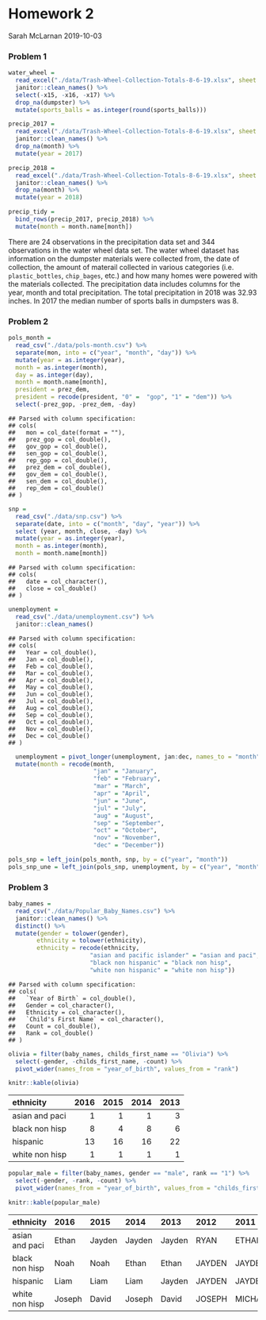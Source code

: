 Homework 2
================
Sarah McLarnan
2019-10-03

### Problem 1

``` r
water_wheel = 
  read_excel("./data/Trash-Wheel-Collection-Totals-8-6-19.xlsx", sheet = 1, skip = 1) %>%
  janitor::clean_names() %>%
  select(-x15, -x16, -x17) %>%
  drop_na(dumpster) %>%
  mutate(sports_balls = as.integer(round(sports_balls)))
```

``` r
precip_2017 = 
  read_excel("./data/Trash-Wheel-Collection-Totals-8-6-19.xlsx", sheet = 5, skip = 1) %>%
  janitor::clean_names() %>%
  drop_na(month) %>%
  mutate(year = 2017)
```

``` r
precip_2018 =
  read_excel("./data/Trash-Wheel-Collection-Totals-8-6-19.xlsx", sheet = 6, skip = 1) %>%
  janitor::clean_names() %>%
  drop_na(month) %>%
  mutate(year = 2018)
```

``` r
precip_tidy =
  bind_rows(precip_2017, precip_2018) %>%
  mutate(month = month.name[month])
```

There are 24 observations in the precipitation data set and 344 observations in the water wheel data set. The water wheel dataset has information on the dumpster materials were collected from, the date of collection, the amount of materail collected in various categories (i.e. `plastic_bottles`, `chip_bages`, etc.) and how many homes were powered with the materials collected. The precipitation data includes columns for the year, month and total precipitation. The total precipitation in 2018 was 32.93 inches. In 2017 the median number of sports balls in dumpsters was 8.

### Problem 2

``` r
pols_month = 
  read_csv("./data/pols-month.csv") %>%
  separate(mon, into = c("year", "month", "day")) %>%
  mutate(year = as.integer(year),
  month = as.integer(month),
  day = as.integer(day),
  month = month.name[month], 
  president = prez_dem,
  president = recode(president, "0" =  "gop", "1" = "dem")) %>%
  select(-prez_gop, -prez_dem, -day)
```

    ## Parsed with column specification:
    ## cols(
    ##   mon = col_date(format = ""),
    ##   prez_gop = col_double(),
    ##   gov_gop = col_double(),
    ##   sen_gop = col_double(),
    ##   rep_gop = col_double(),
    ##   prez_dem = col_double(),
    ##   gov_dem = col_double(),
    ##   sen_dem = col_double(),
    ##   rep_dem = col_double()
    ## )

``` r
snp = 
  read_csv("./data/snp.csv") %>%
  separate(date, into = c("month", "day", "year")) %>%
  select (year, month, close, -day) %>%
  mutate(year = as.integer(year),
  month = as.integer(month),
  month = month.name[month])
```

    ## Parsed with column specification:
    ## cols(
    ##   date = col_character(),
    ##   close = col_double()
    ## )

``` r
unemployment =
  read_csv("./data/unemployment.csv") %>%
  janitor::clean_names()
```

    ## Parsed with column specification:
    ## cols(
    ##   Year = col_double(),
    ##   Jan = col_double(),
    ##   Feb = col_double(),
    ##   Mar = col_double(),
    ##   Apr = col_double(),
    ##   May = col_double(),
    ##   Jun = col_double(),
    ##   Jul = col_double(),
    ##   Aug = col_double(),
    ##   Sep = col_double(),
    ##   Oct = col_double(),
    ##   Nov = col_double(),
    ##   Dec = col_double()
    ## )

``` r
  unemployment = pivot_longer(unemployment, jan:dec, names_to = "month", values_to = "prec_unemployment") %>%
  mutate(month = recode(month, 
                        "jan" = "January", 
                        "feb" = "February", 
                        "mar" = "March", 
                        "apr" = "April", 
                        "jun" = "June", 
                        "jul" = "July", 
                        "aug" = "August", 
                        "sep" = "September", 
                        "oct" = "October", 
                        "nov" = "November", 
                        "dec" = "December"))
```

``` r
pols_snp = left_join(pols_month, snp, by = c("year", "month"))
pols_snp_une = left_join(pols_snp, unemployment, by = c("year", "month"))
```

### Problem 3

``` r
baby_names =
  read_csv("./data/Popular_Baby_Names.csv") %>%
  janitor::clean_names() %>%
  distinct() %>%
  mutate(gender = tolower(gender), 
        ethnicity = tolower(ethnicity),
        ethnicity = recode(ethnicity, 
                       "asian and pacific islander" = "asian and paci", 
                       "black non hispanic" = "black non hisp", 
                       "white non hispanic" = "white non hisp"))
```

    ## Parsed with column specification:
    ## cols(
    ##   `Year of Birth` = col_double(),
    ##   Gender = col_character(),
    ##   Ethnicity = col_character(),
    ##   `Child's First Name` = col_character(),
    ##   Count = col_double(),
    ##   Rank = col_double()
    ## )

``` r
olivia = filter(baby_names, childs_first_name == "Olivia") %>%
  select(-gender, -childs_first_name, -count) %>%
  pivot_wider(names_from = "year_of_birth", values_from = "rank")

knitr::kable(olivia)
```

| ethnicity      |  2016|  2015|  2014|  2013|
|:---------------|-----:|-----:|-----:|-----:|
| asian and paci |     1|     1|     1|     3|
| black non hisp |     8|     4|     8|     6|
| hispanic       |    13|    16|    16|    22|
| white non hisp |     1|     1|     1|     1|

``` r
popular_male = filter(baby_names, gender == "male", rank == "1") %>%
  select(-gender, -rank, -count) %>%
  pivot_wider(names_from = "year_of_birth", values_from = "childs_first_name")

knitr::kable(popular_male)
```

| ethnicity      | 2016   | 2015   | 2014   | 2013   | 2012   | 2011    |
|:---------------|:-------|:-------|:-------|:-------|:-------|:--------|
| asian and paci | Ethan  | Jayden | Jayden | Jayden | RYAN   | ETHAN   |
| black non hisp | Noah   | Noah   | Ethan  | Ethan  | JAYDEN | JAYDEN  |
| hispanic       | Liam   | Liam   | Liam   | Jayden | JAYDEN | JAYDEN  |
| white non hisp | Joseph | David  | Joseph | David  | JOSEPH | MICHAEL |
